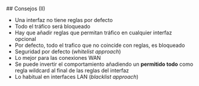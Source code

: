 ## Consejos (II)

- Una interfaz no tiene reglas por defecto
 - Todo el tráfico será bloqueado
 - Hay que añadir reglas que permitan tráfico en cualquier interfaz opcional
- Por defecto, todo el trafico que no coincide con reglas, es bloqueado
 - Seguridad por defecto (*whitelist approach*)
 - Lo mejor para las conexiones WAN
- Se puede invertir el comportamiento añadiendo un **permitido todo** como regla wildcard al final de las reglas del interfaz
 - Lo habitual en interfaces LAN (*blacklist approach*)

